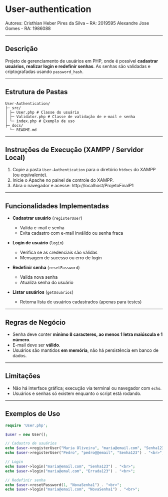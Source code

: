# User-authentication
Autores: 
Cristhian Heber Pires da Silva – RA: 2019595
Alexandre Jose Gomes - RA: 1986088

---

## Descrição
Projeto de gerenciamento de usuários em PHP, onde é possível **cadastrar usuários, realizar login e redefinir senhas**. As senhas são validadas e criptografadas usando `password_hash`.

---

## Estrutura de Pastas
```
User-Authentication/
├─ src/
│ ├─ User.php # Classe do usuário
│ ├─ Validator.php # Classe de validação de e-mail e senha
│ └─ index.php # Exemplo de uso
├─ docs/
  └─ README.md
```
---

## Instruções de Execução (XAMPP / Servidor Local)
1. Copie a pasta `User-Authentication` para o diretório `htdocs` do XAMPP (ou equivalente).
2. Inicie o Apache no painel de controle do XAMPP.
3. Abra o navegador e acesse:
http://localhost/ProjetoFinalP1

---

## Funcionalidades Implementadas

- **Cadastrar usuário** (`registerUser`)  
  - Valida e-mail e senha  
  - Evita cadastro com e-mail inválido ou senha fraca  

- **Login de usuário** (`login`)  
  - Verifica se as credenciais são válidas  
  - Mensagem de sucesso ou erro de login  

- **Redefinir senha** (`resetPassword`)  
  - Valida nova senha  
  - Atualiza senha do usuário

- **Listar usuários** (`getUsuarios`)  
  - Retorna lista de usuários cadastrados (apenas para testes)

---

## Regras de Negócio

- Senha deve conter **mínimo 8 caracteres, ao menos 1 letra maiúscula e 1 número**.
- E-mail deve ser **válido**.
- Usuários são mantidos **em memória**, não há persistência em banco de dados.

---

## Limitações

- Não há interface gráfica; execução via terminal ou navegador com `echo`.
- Usuários e senhas só existem enquanto o script está rodando.

---

## Exemplos de Uso

```php
require 'User.php';

$user = new User();

// Cadastro de usuários
echo $user->registerUser("Maria Oliveira", "maria@email.com", "Senha123") . "<br>";
echo $user->registerUser("Pedro", "pedro@@email", "Senha123") . "<br>";

// Login
echo $user->login("maria@email.com", "Senha123") . "<br>";
echo $user->login("maria@emal.com", "Errada123") . "<br>";

// Redefinir senha
echo $user->resetPassword(1, "NovaSenha1") . "<br>";
echo $user->login("maria@email.com", "NovaSenha1") . "<br>";
